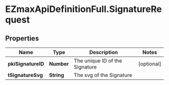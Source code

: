 # EZmaxApiDefinitionFull.SignatureRequest

## Properties

Name | Type | Description | Notes
------------ | ------------- | ------------- | -------------
**pkiSignatureID** | **Number** | The unique ID of the Signature | [optional] 
**tSignatureSvg** | **String** | The svg of the Signature | 


